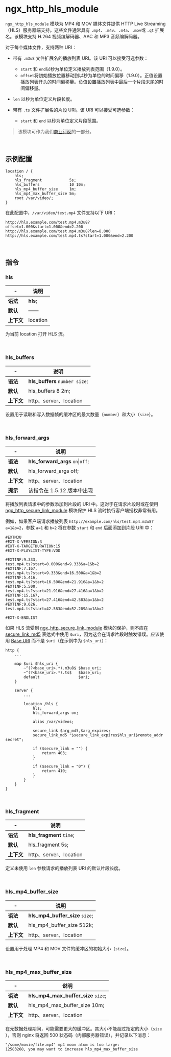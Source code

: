 # ngx_http_hls_module

  
​`ngx_http_hls_module`​ 模块为 MP4 和 MOV 媒体文件提供 HTTP Live Streaming（HLS）服务器端支持。这些文件通常具有 `.mp4`​、`.m4v`​、`.m4a`​、`.mov`​ 或 `.qt`​ 扩展名。该模块支持 H.264 视频编解码器、AAC 和 MP3 音频编解码器。

对于每个媒体文件，支持两种 URI：

* 带有 `.m3u8`​ 文件扩展名的播放列表 URI。该 URI 可以接受可选参数：

  * ​`start`​ 和 `end`​ 以秒为单位定义播放列表范围（1.9.0）。
  * ​`offset`​ 将初始播放位置移动到以秒为单位的时间偏移（1.9.0）。正值设置播放列表开头的时间偏移量。负值设置播放列表中最后一个片段末尾的时间偏移量。
* ​`len`​ 以秒为单位定义片段长度。
* 带有 `.ts`​ 文件扩展名的片段 URI。该 URI 可以接受可选参数：

  * ​`start`​ 和 `end`​ 以秒为单位定义片段范围。

> 该模块可作为我们[商业订阅](http://nginx.com/products/?_ga=2.248085959.1917722686.1520954456-1859001452.1520648382)的一部分。

‍

## 示例配置

```
location / {
    hls;
    hls_fragment            5s;
    hls_buffers             10 10m;
    hls_mp4_buffer_size     1m;
    hls_mp4_max_buffer_size 5m;
    root /var/video/;
}
```

在此配置中，`/var/video/test.mp4`​ 文件支持以下 URI：

```
http://hls.example.com/test.mp4.m3u8?offset=1.000&start=1.000&end=2.200
http://hls.example.com/test.mp4.m3u8?len=8.000
http://hls.example.com/test.mp4.ts?start=1.000&end=2.200
```

‍

## 指令

### hls

|-|说明|
| ---| ----------|
|**语法**|**hls**;|
|**默认**|——|
|**上下文**|location|

为当前 location 打开 HLS 流。

‍

### hls\_buffers

|-|说明|
| ---| ------------------------|
|**语法**|**hls_buffers** `number size`​;|
|**默认**|hls\_buffers 8 2m;|
|**上下文**|http、server、location|

设置用于读取和写入数据帧的缓冲区的最大数量（`number`​）和大小（`size`​）。

‍

### hls\_forward\_args

|-|说明|
| ---| -------------------------------|
|**语法**|**hls_forward_args** `on`​\|`off`​;|
|**默认**|hls\_forward\_args off;|
|**上下文**|http、server、location|
|**提示**|该指令在 1.5.12 版本中出现|

将播放列表请求中的参数添加到片段的 URI 中。这对于在请求片段时或在使用 [ngx_http_secure_link_module](https://docshome.gitbook.io/nginx-docs/he-xin-gong-neng/http/ngx_http_secure_link_module) 模块保护 HLS 流时执行客户端授权非常有用。

例如，如果客户端请求播放列表 `http://example.com/hls/test.mp4.m3u8?a=1&b=2`​，参数 `a=1`​ 和 `b=2`​ 将在参数 `start`​ 和 `end`​ 后面添加到片段 URI 中：

```
#EXTM3U
#EXT-X-VERSION:3
#EXT-X-TARGETDURATION:15
#EXT-X-PLAYLIST-TYPE:VOD

#EXTINF:9.333,
test.mp4.ts?start=0.000&end=9.333&a=1&b=2
#EXTINF:7.167,
test.mp4.ts?start=9.333&end=16.500&a=1&b=2
#EXTINF:5.416,
test.mp4.ts?start=16.500&end=21.916&a=1&b=2
#EXTINF:5.500,
test.mp4.ts?start=21.916&end=27.416&a=1&b=2
#EXTINF:15.167,
test.mp4.ts?start=27.416&end=42.583&a=1&b=2
#EXTINF:9.626,
test.mp4.ts?start=42.583&end=52.209&a=1&b=2

#EXT-X-ENDLIST
```

如果 HLS 流受到 [ngx_http_secure_link_module](https://docshome.gitbook.io/nginx-docs/he-xin-gong-neng/http/ngx_http_secure_link_module) 模块的保护，则不应在 [secure_link_md5](https://docshome.gitbook.io/nginx-docs/he-xin-gong-neng/http/ngx_http_secure_link_module#secure_link_md5) 表达式中使用 `$uri`​，因为这会在请求片段时触发错误。应该使用 [Base URI](https://docshome.gitbook.io/nginx-docs/he-xin-gong-neng/http/ngx_http_map_module#map) 而不是 `$uri`​（在示例中为 `$hls_uri`​）：

```
http {
    ...

    map $uri $hls_uri {
        ~^(?<base_uri>.*).m3u8$ $base_uri;
        ~^(?<base_uri>.*).ts$   $base_uri;
        default                 $uri;
    }

    server {
        ...

        location /hls {
            hls;
            hls_forward_args on;

            alias /var/videos;

            secure_link $arg_md5,$arg_expires;
            secure_link_md5 "$secure_link_expires$hls_uri$remote_addr secret";

            if ($secure_link = "") {
                return 403;
            }

            if ($secure_link = "0") {
                return 410;
            }
        }
    }
}
```

‍

### hls\_fragment

|-|说明|
| ---| ------------------------|
|**语法**|**hls_fragment** `time`​;|
|**默认**|hls\_fragment 5s;|
|**上下文**|http、server、location|

定义未使用 `len`​ 参数请求的播放列表 URI 的默认片段长度。

‍

### hls\_mp4\_buffer\_size

|-|说明|
| ---| ---------------------------------------|
|**语法**|**hls_mp4_buffer_size** `size`​;|
|**默认**|hls\_mp4\_buffer\_size 512k;|
|**上下文**|http、server、location|

设置用于处理 MP4 和 MOV 文件的缓冲区的初始大小（`size`​）。

‍

### hls\_mp4\_max\_buffer\_size

|-|说明|
| ---| ----------------------------------------------|
|**语法**|**hls_mp4_max_buffer_size** `size`​;|
|**默认**|hls\_mp4\_max\_buffer\_size 10m;|
|**上下文**|http、server、location|

在元数据处理期间，可能需要更大的缓冲区。其大小不能超过指定的大小（`size`​），否则 nginx 将返回 500 状态码（内部服务器错误），并记录以下消息：

```
"/some/movie/file.mp4" mp4 moov atom is too large:
12583268, you may want to increase hls_mp4_max_buffer_size
```
